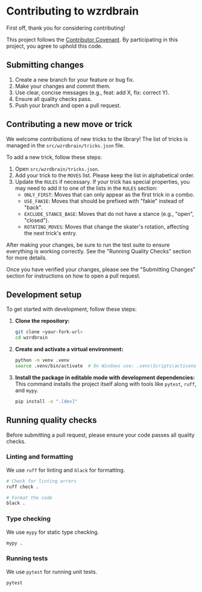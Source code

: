 # Contributing to wzrdbrain

First off, thank you for considering contributing!

This project follows the [Contributor Covenant](https://www.contributor-covenant.org/version/2/1/code_of_conduct/). By participating in this project, you agree to uphold this code.

## Submitting changes

1.  Create a new branch for your feature or bug fix.
2.  Make your changes and commit them.
3.  Use clear, concise messages (e.g., feat: add X, fix: correct Y).
4.  Ensure all quality checks pass.
5.  Push your branch and open a pull request.

## Contributing a new move or trick

We welcome contributions of new tricks to the library! The list of tricks is managed in the `src/wzrdbrain/tricks.json` file.

To add a new trick, follow these steps:

1.  Open `src/wzrdbrain/tricks.json`.
2.  Add your trick to the `MOVES` list. Please keep the list in alphabetical order.
3.  Update the `RULES` if necessary. If your trick has special properties, you may need to add it to one of the lists in the `RULES` section:
    *   `ONLY_FIRST`: Moves that can only appear as the first trick in a combo.
    *   `USE_FAKIE`: Moves that should be prefixed with "fakie" instead of "back".
    *   `EXCLUDE_STANCE_BASE`: Moves that do not have a stance (e.g., "open", "closed").
    *   `ROTATING_MOVES`: Moves that change the skater's rotation, affecting the next trick's entry.

After making your changes, be sure to run the test suite to ensure everything is working correctly. See the "Running Quality Checks" section for more details.

Once you have verified your changes, please see the "Submitting Changes" section for instructions on how to open a pull request.

## Development setup

To get started with development, follow these steps:

1.  **Clone the repository:**
    ```bash
    git clone <your-fork-url>
    cd wzrdbrain
    ```

2.  **Create and activate a virtual environment:**
    ```bash
    python -m venv .venv
    source .venv/bin/activate  # On Windows use: .venv\Scripts\activate
    ```

3.  **Install the package in editable mode with development dependencies:**
    This command installs the project itself along with tools like `pytest`, `ruff`, and `mypy`.
    ```bash
    pip install -e ".[dev]"
    ```

## Running quality checks

Before submitting a pull request, please ensure your code passes all quality checks.

### Linting and formatting

We use `ruff` for linting and `black` for formatting.

```bash
# Check for linting errors
ruff check .

# Format the code
black .
```

### Type checking

We use `mypy` for static type checking.

```bash
mypy .
```

### Running tests

We use `pytest` for running unit tests.

```bash
pytest
```
